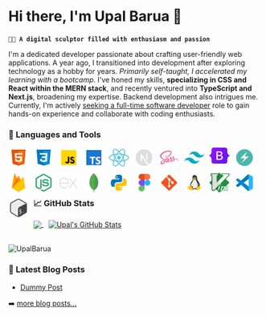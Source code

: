 # Hi there, I'm Upal Barua 👋

**`🧑‍🎨 A digital sculptor filled with enthusiasm and passion`**

<!-- <img style="height:200px;object-fit:cover;object-position:bottom;" src="./images/banner.gif" alt="banner" align="right"> -->

I'm a dedicated developer passionate about crafting user-friendly web applications. A year ago, I transitioned into development after exploring technology as a hobby for years. _Primarily self-taught, I accelerated my learning with a bootcamp_. I've honed my skills, **specializing in CSS and React within the MERN stack**, and recently ventured into **TypeScript and Next.js**, broadening my expertise. Backend development also intrigues me. Currently, I'm actively <u>seeking a full-time software developer</u> role to gain hands-on experience and collaborate with coding enthusiasts.

<!-- <br> -->

### 🧰 Languages and Tools

<img align="left" alt="HTML5" width="40px" style="padding-right:10px;padding-bottom:10px;" src="./images/icons/html5.png"/>
<img align="left" alt="CSS3" width="40px" style="padding-right:10px;padding-bottom:10px;" src="./images/icons/css3.png"/>
<img align="left" alt="Javascript" width="40px" style="padding-right:10px;padding-bottom:10px;" src="./images/icons/javascript.png"/>
<img align="left" alt="TypeScript" width="40px" style="padding-right:10px;padding-bottom:10px;" src="./images/icons/typescript.png"/>
<img align="left" alt="React" width="40px" style="padding-right:10px;padding-bottom:10px;" src="./images/icons/react.png"/>
<img align="left" alt="Next.js" width="40px" style="padding-right:10px;padding-bottom:10px;" src="./images/icons/next-js.png"/>
<img align="left" alt="Sass" width="40px" style="padding-right:10px;padding-bottom:10px;" src="./images/icons/sass.png"/>
<img align="left" alt="Tailwind CSS" width="40px" style="padding-right:10px;padding-bottom:10px;" src="./images/icons/tailwind.png"/>
<img align="left" alt="Bootstrap 5" width="40px" style="padding-right:10px;padding-bottom:10px;" src="./images/icons/bootstrap-5.png"/>
<img align="left" alt="Chakra UI" width="40px" style="padding-right:10px;padding-bottom:10px;" src="./images/icons/chakra-ui.png"/>
<img align="left" alt="Firebase" width="40px" style="padding-right:10px;padding-bottom:10px;" src="./images/icons/firebase.png"/>
<img align="left" alt="Node.js" width="40px" style="padding-right:10px;padding-bottom:10px;" src="./images/icons/node-js.png"/>
<img align="left" alt="Express.js" width="40px" style="padding-right:10px;padding-bottom:10px;" src="./images/icons/express-js.png"/>
<img align="left" alt="MongoDB" width="40px" style="padding-right:10px;padding-bottom:10px;" src="./images/icons/mongodb.png"/>
<img align="left" alt="Python" width="40px" style="padding-right:10px;padding-bottom:10px;" src="./images/icons/python.png"/>
<img align="left" alt="Figma" width="40px" style="padding-right:10px;padding-bottom:10px;" src="./images/icons/figma.png"/>
<img align="left" alt="Git" width="40px" style="padding-right:10px;padding-bottom:10px;" src="./images/icons/git.png"/>
<img align="left" alt="Linux" width="40px" style="padding-right:10px;padding-bottom:10px;" src="./images/icons/linux.png"/>
<img align="left" alt="Vim" width="40px" style="padding-right:10px;padding-bottom:10px;" src="./images/icons/vim.png"/>
<img align="left" alt="VSCode" width="40px" style="padding-right:10px;padding-bottom:10px;" src="./images/icons/vscode.png"/>
<img align="left" alt="Bash" width="40px" style="padding-right:10px;padding-bottom:10px;" src="./images/icons/bash.png"/>

<br>
<br>
<br>
<br>

### 📈 GitHub Stats

<a href="https://github.com/UpalBarua/UpalBarua" style="padding-right:10px">
  <img align="center" src="https://github-readme-stats.vercel.app/api/top-langs/?username=UpalBarua&hide=java,html,tex&title_color=ffffff&text_color=c9cacc&icon_color=2bbc8a&bg_color=1d1f21&langs_count=3" />
</a>
<a href="https://github.com/UpalBarua/UpalBarua">
  <img align="center" src="https://github-readme-stats.vercel.app/api?username=UpalBarua&show_icons=true&line_height=27&count_private=true&title_color=ffffff&text_color=c9cacc&icon_color=2bbc8a&bg_color=1d1f21" alt="Upal's GitHub Stats" />
</a>

<br>
<br>

<p align="left"> <img src="https://komarev.com/ghpvc/?username=UpalBarua&label=Profile%20views&color=0e75b6&style=flat" alt="UpalBarua"  align="left" /></p>

<br>

### 📕 Latest Blog Posts

<!-- BLOG-POST-LIST:START -->

- [Dummy Post](#)
<!-- BLOG-POST-LIST:END -->

➡️ [more blog posts...](#)

<!--

- 🌱 I’m currently learning **Next.js**

- 👨‍💻 All of my projects are available at [https://upal.vercel.app/](https://upal.vercel.app/)

- 💬 Ask me about **React, Javascript**

- 📫 How to reach me **upalbarua52@gmail.com**

- 📄 Know about my experiences [https://drive.google.com/file/d/1fAZLlu-XvqSaNsEETEspeyUlhd1XvMT6/view](https://drive.google.com/file/d/1fAZLlu-XvqSaNsEETEspeyUlhd1XvMT6/view)

- ⚡ Fun fact **I'm your personal humor curator, dedicated to keeping smiles abundant** -->
